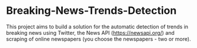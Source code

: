 # Breaking-News-Trends-Detection
This project aims to build a solution for the automatic detection of trends in breaking news using Twitter, the News API (https://newsapi.org/) and scraping of online newspapers (you choose the newspapers - two or more).
